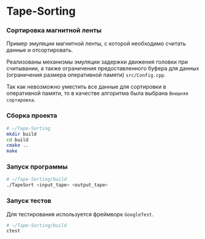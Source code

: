 # Tape-Sorting

### Сортировка магнитной ленты

Пример эмуляции магнитной ленты, с которой необходимо считать данные и отсортировать.   

Реализованы механизмы эмуляции задержки движения головки при считывании, а также ограничения предоставленного буфера для данных (ограничения размера оперативной памяти) `src/Config.cpp`.

Так как невозможно уместить все данные для сортировки в оперативной памяти, то в качестве алгоритма была выбрана `Внешняя сортировка`.

### Сборка проекта

```sh
# ~/Tape-Sorting
mkdir build
cd build
cmake ..
make
```

### Запуск программы

```sh
# ~/Tape-Sorting/build
./TapeSort <input_tape> <output_tape>
```

### Запуск тестов

Для тестирования используется фреймворк `GoogleTest`. 

```sh
# ~/Tape-Sorting/build
ctest
```

